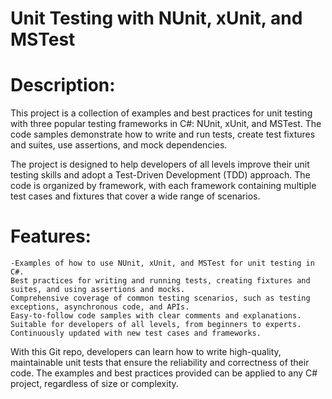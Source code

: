 # Unit Testing with NUnit, xUnit, and MSTest

# Description: 

This project is a collection of examples and best practices for unit testing with three popular testing frameworks in C#: NUnit, xUnit, and MSTest. The code samples demonstrate how to write and run tests, create test fixtures and suites, use assertions, and mock dependencies.

The project is designed to help developers of all levels improve their unit testing skills and adopt a Test-Driven Development (TDD) approach. The code is organized by framework, with each framework containing multiple test cases and fixtures that cover a wide range of scenarios.

# Features:

    -Examples of how to use NUnit, xUnit, and MSTest for unit testing in C#.
    Best practices for writing and running tests, creating fixtures and suites, and using assertions and mocks.
    Comprehensive coverage of common testing scenarios, such as testing exceptions, asynchronous code, and APIs.
    Easy-to-follow code samples with clear comments and explanations.
    Suitable for developers of all levels, from beginners to experts.
    Continuously updated with new test cases and frameworks.


With this Git repo, developers can learn how to write high-quality, maintainable unit tests that ensure the reliability and correctness of their code. The examples and best practices provided can be applied to any C# project, regardless of size or complexity.

